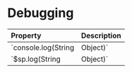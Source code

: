 # Debugging

| Property | Description |
| :------ | :----------- |
| `console.log(String|Object)`   | Ouputs into the Browser console, server-side JavaScript objects and strings that can be displayed |
| `$sp.log(String|Object)` | Outputs into the Java console, server-side JavaScript objects and strings that can be displayed |
